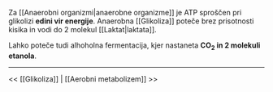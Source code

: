Za [[Anaerobni organizmi|anaerobne organizme]] je ATP sproščen pri glikolizi **edini vir energije**. Anaerobna [[Glikoliza]] poteče brez prisotnosti kisika in vodi do 2 molekul [[Laktat|laktata]].

Lahko poteče tudi alhoholna fermentacija, kjer nastaneta **CO$_{2}$ in 2 molekuli etanola**.

---

<< [[Glikoliza]] | [[Aerobni metabolizem]] >>